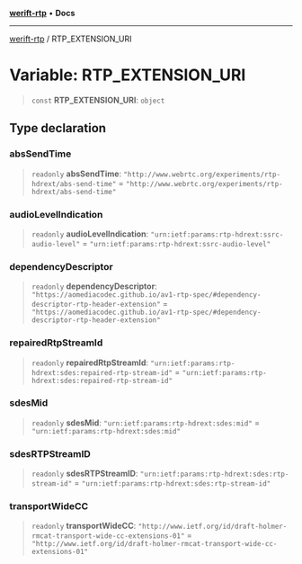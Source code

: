 [**werift-rtp**](../README.md) • **Docs**

***

[werift-rtp](../globals.md) / RTP\_EXTENSION\_URI

# Variable: RTP\_EXTENSION\_URI

> `const` **RTP\_EXTENSION\_URI**: `object`

## Type declaration

### absSendTime

> `readonly` **absSendTime**: `"http://www.webrtc.org/experiments/rtp-hdrext/abs-send-time"` = `"http://www.webrtc.org/experiments/rtp-hdrext/abs-send-time"`

### audioLevelIndication

> `readonly` **audioLevelIndication**: `"urn:ietf:params:rtp-hdrext:ssrc-audio-level"` = `"urn:ietf:params:rtp-hdrext:ssrc-audio-level"`

### dependencyDescriptor

> `readonly` **dependencyDescriptor**: `"https://aomediacodec.github.io/av1-rtp-spec/#dependency-descriptor-rtp-header-extension"` = `"https://aomediacodec.github.io/av1-rtp-spec/#dependency-descriptor-rtp-header-extension"`

### repairedRtpStreamId

> `readonly` **repairedRtpStreamId**: `"urn:ietf:params:rtp-hdrext:sdes:repaired-rtp-stream-id"` = `"urn:ietf:params:rtp-hdrext:sdes:repaired-rtp-stream-id"`

### sdesMid

> `readonly` **sdesMid**: `"urn:ietf:params:rtp-hdrext:sdes:mid"` = `"urn:ietf:params:rtp-hdrext:sdes:mid"`

### sdesRTPStreamID

> `readonly` **sdesRTPStreamID**: `"urn:ietf:params:rtp-hdrext:sdes:rtp-stream-id"` = `"urn:ietf:params:rtp-hdrext:sdes:rtp-stream-id"`

### transportWideCC

> `readonly` **transportWideCC**: `"http://www.ietf.org/id/draft-holmer-rmcat-transport-wide-cc-extensions-01"` = `"http://www.ietf.org/id/draft-holmer-rmcat-transport-wide-cc-extensions-01"`

